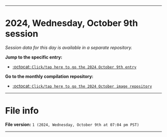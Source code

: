 
***

# 2024, Wednesday, October 9th session

_Session data for this day is available in a separate repository._

**Jump to the specific entry:**

- [:octocat: `Click/tap here to go the 2024 October 9th entry`](https://github.com/seanpm2001/SeansLifeArchive_Images_MotorWorld_CarFactory_Y2024_V10/tree/SeansLifeArchive_Images_MotorWorld_CarFactory_Y2024_V10_Main-dev/2024/10_October/09/)

**Go to the monthly compilation repository:**

- [:octocat: `Click/tap here to go the 2024 October image repository`](https://github.com/seanpm2001/SeansLifeArchive_Images_MotorWorld_CarFactory_Y2024_V10/)

***

# File info

**File version:** `1 (2024, Wednesday, October 9th at 07:04 pm PST)`

***
